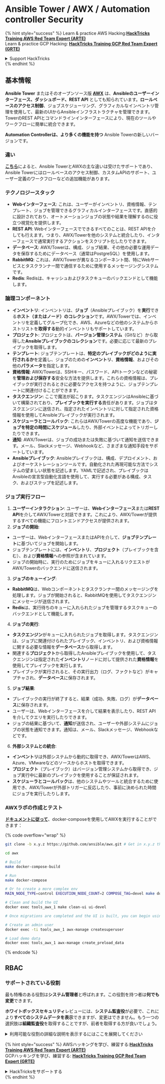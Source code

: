 # Ansible Tower / AWX / Automation controller Security

{% hint style="success" %}
Learn & practice AWS Hacking:<img src="../.gitbook/assets/image (1).png" alt="" data-size="line">[**HackTricks Training AWS Red Team Expert (ARTE)**](https://training.hacktricks.xyz/courses/arte)<img src="../.gitbook/assets/image (1).png" alt="" data-size="line">\
Learn & practice GCP Hacking: <img src="../.gitbook/assets/image (2).png" alt="" data-size="line">[**HackTricks Training GCP Red Team Expert (GRTE)**<img src="../.gitbook/assets/image (2).png" alt="" data-size="line">](https://training.hacktricks.xyz/courses/grte)

<details>

<summary>Support HackTricks</summary>

* Check the [**subscription plans**](https://github.com/sponsors/carlospolop)!
* **Join the** 💬 [**Discord group**](https://discord.gg/hRep4RUj7f) or the [**telegram group**](https://t.me/peass) or **follow** us on **Twitter** 🐦 [**@hacktricks\_live**](https://twitter.com/hacktricks\_live)**.**
* **Share hacking tricks by submitting PRs to the** [**HackTricks**](https://github.com/carlospolop/hacktricks) and [**HackTricks Cloud**](https://github.com/carlospolop/hacktricks-cloud) github repos.

</details>
{% endhint %}

## 基本情報

**Ansible Tower** またはそのオープンソース版 [**AWX**](https://github.com/ansible/awx) は、**Ansibleのユーザーインターフェース、ダッシュボード、REST API** としても知られています。**ロールベースのアクセス制御**、ジョブスケジューリング、グラフィカルなインベントリ管理を使用して、最新のUIからAnsibleインフラストラクチャを管理できます。TowerのREST APIとコマンドラインインターフェースにより、現在のツールやワークフローに簡単に統合できます。

**Automation Controllerは、より多くの機能を持つ** Ansible Towerの新しいバージョンです。

### 違い

[**こちら**](https://blog.devops.dev/ansible-tower-vs-awx-under-the-hood-65cfec78db00)によると、Ansible TowerとAWXの主な違いは受けたサポートであり、Ansible Towerにはロールベースのアクセス制御、カスタムAPIのサポート、ユーザー定義のワークフローなどの追加機能があります。

### テクノロジースタック

* **Webインターフェース**: これは、ユーザーがインベントリ、資格情報、テンプレート、ジョブを管理できるグラフィカルインターフェースです。直感的に設計されており、オートメーションジョブの状態や結果を理解するのに役立つ視覚化を提供します。
* **REST API**: Webインターフェースでできるすべてのことは、REST APIを介しても行えます。つまり、AWX/Towerを他のシステムと統合したり、インターフェースで通常実行するアクションをスクリプト化したりできます。
* **データベース**: AWX/Towerは、構成、ジョブ結果、その他の必要な運用データを保存するためにデータベース（通常はPostgreSQL）を使用します。
* **RabbitMQ**: これは、AWX/Towerが異なるコンポーネント間、特にWebサービスとタスクランナー間で通信するために使用するメッセージングシステムです。
* **Redis**: Redisは、キャッシュおよびタスクキューのバックエンドとして機能します。

### 論理コンポーネント

* **インベントリ**: インベントリは、**ジョブ**（Ansibleプレイブック）を**実行**できる**ホスト（またはノード）のコレクション**です。AWX/Towerでは、インベントリを定義してグループ化でき、AWS、Azureなどの他のシステムからホストリストを**取得する**動的インベントリもサポートしています。
* **プロジェクト**: プロジェクトは、**バージョン管理システム**（Gitなど）から取得した**Ansibleプレイブックのコレクション**です。必要に応じて最新のプレイブックを取得します。
* **テンプレート**: ジョブテンプレートは、**特定のプレイブックがどのように実行されるか**を定義し、ジョブのための**インベントリ**、**資格情報**、およびその他の**パラメータ**を指定します。
* **資格情報**: AWX/Towerは、SSHキー、パスワード、APIトークンなどの秘密を**管理および保存する**安全な方法を提供します。これらの資格情報は、プレイブックが実行されるときに必要なアクセスを持つように、ジョブテンプレートに関連付けることができます。
* **タスクエンジン**: ここで魔法が起こります。タスクエンジンはAnsibleに基づいて構築されており、**プレイブックを実行する**責任があります。ジョブはタスクエンジンに送信され、指定されたインベントリに対して指定された資格情報を使用してAnsibleプレイブックが実行されます。
* **スケジューラとコールバック**: これらはAWX/Towerの高度な機能であり、**ジョブを特定の時間にスケジュール**したり、外部イベントによってトリガーしたりできます。
* **通知**: AWX/Towerは、ジョブの成功または失敗に基づいて通知を送信できます。メール、Slackメッセージ、Webhookなど、さまざまな通知手段をサポートしています。
* **Ansibleプレイブック**: Ansibleプレイブックは、構成、デプロイメント、およびオーケストレーションツールです。自動化された再現可能な方法でシステムの望ましい状態を記述します。YAMLで記述され、プレイブックはAnsibleの宣言型自動化言語を使用して、実行する必要がある構成、タスク、およびステップを記述します。

### ジョブ実行フロー

1. **ユーザーインタラクション**: ユーザーは、**Webインターフェース**または**REST API**を介してAWX/Towerと対話できます。これにより、AWX/Towerが提供するすべての機能にフロントエンドアクセスが提供されます。
2. **ジョブの開始**:
* ユーザーは、WebインターフェースまたはAPIを介して、**ジョブテンプレート**に基づいてジョブを開始します。
* ジョブテンプレートには、**インベントリ**、**プロジェクト**（プレイブックを含む）、および**資格情報**への参照が含まれています。
* ジョブの開始時に、実行のためにジョブをキューに入れるリクエストがAWX/Towerのバックエンドに送信されます。
3. **ジョブのキューイング**:
* **RabbitMQ**は、Webコンポーネントとタスクランナー間のメッセージングを処理します。ジョブが開始されると、RabbitMQを使用してタスクエンジンにメッセージが送信されます。
* **Redis**は、実行待ちのキューに入れられたジョブを管理するタスクキューのバックエンドとして機能します。
4. **ジョブの実行**:
* **タスクエンジン**がキューに入れられたジョブを取得します。タスクエンジンは、ジョブに関連付けられたプレイブック、インベントリ、および資格情報に関する必要な情報を**データベース**から取得します。
* 関連する**プロジェクト**から取得したAnsibleプレイブックを使用して、タスクエンジンは指定された**インベントリ**ノードに対して提供された**資格情報**を使用してプレイブックを実行します。
* プレイブックが実行されると、その実行出力（ログ、ファクトなど）がキャプチャされ、**データベース**に保存されます。
5. **ジョブ結果**:
* プレイブックの実行が終了すると、結果（成功、失敗、ログ）が**データベース**に保存されます。
* ユーザーは、Webインターフェースを介して結果を表示したり、REST APIを介してクエリを実行したりできます。
* ジョブの結果に基づいて、**通知**が送信され、ユーザーや外部システムにジョブの状態を通知できます。通知は、メール、Slackメッセージ、Webhookなどです。
6. **外部システムとの統合**:
* **インベントリ**は外部システムから動的に取得でき、AWX/TowerはAWS、Azure、VMwareなどのソースからホストを取得できます。
* **プロジェクト**（プレイブック）はバージョン管理システムから取得でき、ジョブ実行中に最新のプレイブックを使用することが保証されます。
* **スケジューラとコールバック**は、他のシステムやツールと統合するために使用でき、AWX/Towerが外部トリガーに反応したり、事前に決められた時間にジョブを実行したりします。

### AWXラボの作成とテスト

[**ドキュメントに従って**](https://github.com/ansible/awx/blob/devel/tools/docker-compose/README.md)、docker-composeを使用してAWXを実行することができます：

{% code overflow="wrap" %}
```bash
git clone -b x.y.z https://github.com/ansible/awx.git # Get in x.y.z the latest release version

cd awx

# Build
make docker-compose-build

# Run
make docker-compose

# Or to create a more complex env
MAIN_NODE_TYPE=control EXECUTION_NODE_COUNT=2 COMPOSE_TAG=devel make docker-compose

# Clean and build the UI
docker exec tools_awx_1 make clean-ui ui-devel

# Once migrations are completed and the UI is built, you can begin using AWX. The UI can be reached in your browser at https://localhost:8043/#/home, and the API can be found at https://localhost:8043/api/v2.

# Create an admin user
docker exec -ti tools_awx_1 awx-manage createsuperuser

# Load demo data
docker exec tools_awx_1 awx-manage create_preload_data
```
{% endcode %}

## RBAC

### サポートされている役割

最も特権のある役割は**システム管理者**と呼ばれます。この役割を持つ者は**何でも変更**できます。

**ホワイトボックスセキュリティ**レビューには、**システム監査役**が必要で、これにより**すべてのシステムデータを表示**できますが、変更はできません。もう一つの選択肢は**組織監査役**を取得することですが、前者を取得する方が良いでしょう。

<details>

<summary>利用可能な役割の詳細な説明を表示するにはここを展開してください</summary>

1. **システム管理者**:
* これは、システム内の任意のリソースにアクセスし、変更する権限を持つスーパーユーザーの役割です。
* 彼らはすべての組織、チーム、プロジェクト、インベントリ、ジョブテンプレートなどを管理できます。
2. **システム監査役**:
* この役割を持つユーザーは、すべてのシステムデータを表示できますが、変更はできません。
* この役割は、コンプライアンスと監視のために設計されています。
3. **組織の役割**:
* **管理者**: 組織のリソースに対する完全な制御。
* **監査役**: 組織のリソースへの表示専用アクセス。
* **メンバー**: 特定の権限なしで組織の基本メンバーシップ。
* **実行**: 組織内でジョブテンプレートを実行できます。
* **読み取り**: 組織のリソースを表示できます。
4. **プロジェクトの役割**:
* **管理者**: プロジェクトを管理および変更できます。
* **使用**: ジョブテンプレートでプロジェクトを使用できます。
* **更新**: SCM（ソース管理）を使用してプロジェクトを更新できます。
5. **インベントリの役割**:
* **管理者**: インベントリを管理および変更できます。
* **アドホック**: インベントリに対してアドホックコマンドを実行できます。
* **更新**: インベントリソースを更新できます。
* **使用**: ジョブテンプレートでインベントリを使用できます。
* **読み取り**: 表示専用アクセス。
6. **ジョブテンプレートの役割**:
* **管理者**: ジョブテンプレートを管理および変更できます。
* **実行**: ジョブを実行できます。
* **読み取り**: 表示専用アクセス。
7. **資格情報の役割**:
* **管理者**: 資格情報を管理および変更できます。
* **使用**: ジョブテンプレートやその他の関連リソースで資格情報を使用できます。
* **読み取り**: 表示専用アクセス。
8. **チームの役割**:
* **メンバー**: チームの一部ですが、特定の権限はありません。
* **管理者**: チームのメンバーと関連リソースを管理できます。
9. **ワークフローの役割**:
* **管理者**: ワークフローを管理および変更できます。
* **実行**: ワークフローを実行できます。
* **読み取り**: 表示専用アクセス。

</details>

{% hint style="success" %}
AWSハッキングを学び、練習する:<img src="../.gitbook/assets/image (1).png" alt="" data-size="line">[**HackTricks Training AWS Red Team Expert (ARTE)**](https://training.hacktricks.xyz/courses/arte)<img src="../.gitbook/assets/image (1).png" alt="" data-size="line">\
GCPハッキングを学び、練習する: <img src="../.gitbook/assets/image (2).png" alt="" data-size="line">[**HackTricks Training GCP Red Team Expert (GRTE)**<img src="../.gitbook/assets/image (2).png" alt="" data-size="line">](https://training.hacktricks.xyz/courses/grte)

<details>

<summary>HackTricksをサポートする</summary>

* [**サブスクリプションプラン**](https://github.com/sponsors/carlospolop)を確認してください！
* **💬 [**Discordグループ**](https://discord.gg/hRep4RUj7f)または[**Telegramグループ**](https://t.me/peass)に参加するか、**Twitter** 🐦 [**@hacktricks\_live**](https://twitter.com/hacktricks\_live)**をフォローしてください。**
* **ハッキングのトリックを共有するには、[**HackTricks**](https://github.com/carlospolop/hacktricks)および[**HackTricks Cloud**](https://github.com/carlospolop/hacktricks-cloud)のGitHubリポジトリにPRを提出してください。**

</details>
{% endhint %}
